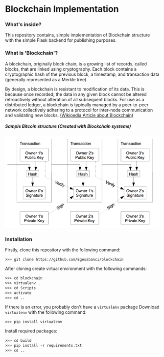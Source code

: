 # Blockchain Implementation

### What's inside?
This repository contains, simple implementation of Blockchain structure
with the simple Flask backend for publishing purposes.

### What is 'Blockchain'?
A blockchain, originally block chain, is a growing list of records, 
called blocks, that are linked using cryptography. Each block contains 
a cryptographic hash of the previous block, a timestamp, and transaction 
data (generally represented as a Merkle tree).

By design, a blockchain is resistant to modification of its data. This 
is because once recorded, the data in any given block cannot be altered
retroactively without alteration of all subsequent blocks. For use as a
distributed ledger, a blockchain is typically managed by a peer-to-peer 
network collectively adhering to a protocol for inter-node communication
and validating new blocks.
[(Wikipedia Article about Blockchain)](https://en.wikipedia.org/wiki/Blockchain)

##### Sample Bitcoin structure (Created with Blockchain systems)
![Sample Bitcoin Structure](https://github.com/Egesabanci/blockchain/blob/master/images/bitcoin_structure.png)

### Installation
Firstly, clone this repository with the following command:
```
>>> git clone https://github.com/Egesabanci/blockchain
```

After cloning create virtual environment with the following commands:
```
>>> cd blockchain
>>> virtualenv .
>>> cd Scripts
>>> activate
>>> cd .. 
```

If there is an error, you probably don't have a ```virtualenv``` package
Download ```virtualenv``` with the following command:
```
>>> pip install virtualenv
```

Install required packages:
```
>>> cd build
>>> pip install -r requirements.txt
>>> cd ..
```